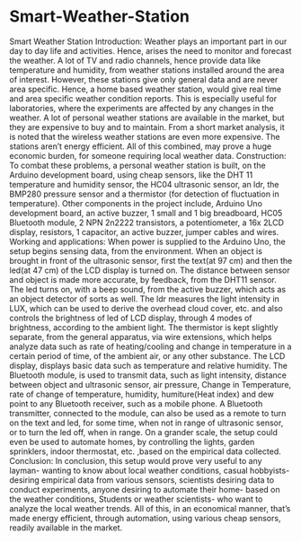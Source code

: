 # Smart-Weather-Station
Smart Weather Station   Introduction: Weather plays an important part in our day to day life and activities. Hence, arises the need to monitor and forecast the weather. A lot of TV and radio channels, hence provide data like temperature and humidity, from weather stations installed around the area of interest. However, these stations give only general data and are never area specific. Hence, a home based weather station, would give real time and area specific weather condition reports. This is especially useful for laboratories, where the experiments are affected by any changes in the weather. A lot of personal weather stations are available in the market, but they are expensive to buy and to maintain. From a short market analysis, it is noted that the wireless weather stations are even more expensive. The stations aren’t energy efficient. All of this combined, may prove a huge economic burden, for someone requiring local weather data. Construction: To combat these problems, a personal weather station is built, on the Arduino development board, using cheap sensors, like the DHT 11 temperature and humidity sensor, the HC04 ultrasonic sensor, an ldr, the BMP280 pressure sensor and a thermistor (for detection of fluctuation in temperature). Other components in the project include, Arduino Uno development board, an active buzzer, 1 small and 1 big breadboard, HC05 Bluetooth module, 2 NPN 2n2222 transistors, a potentiometer, a 16x 2LCD display, resistors, 1 capacitor, an active buzzer, jumper cables and wires. Working and applications: When power is supplied to the Arduino Uno, the setup begins sensing data, from the environment. When an object is brought in front of the ultrasonic sensor, first the text(at 97 cm) and then the led(at 47 cm) of the LCD display is turned on. The distance between sensor and object is made more accurate, by feedback, from the DHT11 sensor. The led turns on, with a beep sound, from the active buzzer, which acts as an object detector of sorts as well. The ldr measures the light intensity in LUX, which can be used to derive the overhead cloud cover, etc. and also controls the brightness of led of LCD display, through 4 modes of brightness, according to the ambient light. The thermistor is kept slightly separate, from the general apparatus, via wire extensions, which helps analyze data such as rate of heating/cooling and change in temperature in a certain period of time, of the ambient air, or any other substance. The LCD display, displays basic data such as temperature and relative humidity.  The Bluetooth module, is used to transmit data, such as light intensity, distance between object and ultrasonic sensor, air pressure, Change in Temperature, rate of change of temperature, humidity, humiture(Heat index) and dew point to any Bluetooth receiver, such as a mobile phone.  A Bluetooth transmitter, connected to the module, can also be used as a remote to turn on the text and led, for some time, when not in range of ultrasonic sensor, or to turn the led off, when in range. On a grander scale, the setup could even be used to automate homes, by controlling the lights, garden sprinklers, indoor thermostat, etc. ,based on the empirical data collected. Conclusion: In conclusion, this setup would prove very useful to any layman- wanting to know about local weather conditions, casual hobbyists- desiring empirical data from various sensors, scientists desiring data to conduct experiments, anyone desiring to automate their home- based on the weather conditions, Students or weather scientists- who want to analyze the local weather trends. All of this, in an economical manner, that’s made energy efficient, through automation, using various cheap sensors, readily available in the market.
